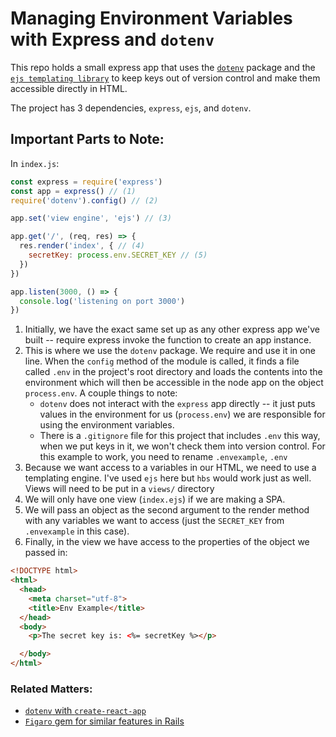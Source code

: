 # Managing Environment Variables with Express and `dotenv`

This repo holds a small express app that uses the [`dotenv`](https://github.com/motdotla/dotenv) package and the [`ejs templating library`](https://github.com/mde/ejs) to keep keys out of version control and make them accessible directly in HTML.

The project has 3 dependencies, `express`, `ejs`, and `dotenv`.

## Important Parts to Note:

In `index.js`:

```js
const express = require('express')
const app = express() // (1)
require('dotenv').config() // (2)

app.set('view engine', 'ejs') // (3)

app.get('/', (req, res) => {
  res.render('index', { // (4)
    secretKey: process.env.SECRET_KEY // (5)
  })
})

app.listen(3000, () => {
  console.log('listening on port 3000')
})
```

1. Initially, we have the exact same set up as any other express app we've built -- require express invoke the function to create an app instance.
2. This is where we use the `dotenv` package. We require and use it in one line. When the `config` method of the module is called, it finds a file called `.env` in the project's root directory and loads the contents into the environment which will then be accessible in the node app on the object `process.env`. A couple things to note:
    - `dotenv` does not interact with the `express` app directly -- it just puts values in the environment for us (`process.env`) we are responsible for using the environment variables.
   - There is a `.gitignore` file for this project that includes `.env` this way, when we put keys in it, we won't check them into version control. For this example to work, you need to rename `.envexample`, `.env`
3. Because we want access to a variables in our HTML, we need to use a templating engine. I've used `ejs` here but `hbs` would work just as well. Views will need to be put in a `views/` directory
4. We will only have one view (`index.ejs`) if we are making a SPA.
5. We will pass an object as the second argument to the render method with any variables we want to access (just the `SECRET_KEY` from `.envexample` in this case).
6. Finally, in the view we have access to the properties of the object we passed in:

```html
<!DOCTYPE html>
<html>
  <head>
    <meta charset="utf-8">
    <title>Env Example</title>
  </head>
  <body>
    <p>The secret key is: <%= secretKey %></p>

  </body>
</html>
```

### Related Matters:

- [`dotenv` with `create-react-app`](https://medium.com/@danieljameskay/create-react-app-dotenv-281693a19ecd)
- [`Figaro` gem for similar features in Rails](https://github.com/laserlemon/figaro)
